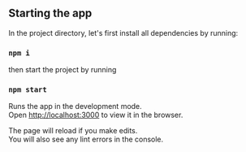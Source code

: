 ## Starting the app

In the project directory, let's first install all dependencies by running:

### `npm i`

then start the project by running

### `npm start`

Runs the app in the development mode.\
Open [http://localhost:3000](http://localhost:3000) to view it in the browser.

The page will reload if you make edits.\
You will also see any lint errors in the console.
